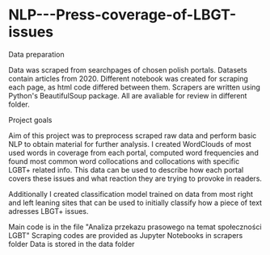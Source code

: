 # NLP---Press-coverage-of-LBGT-issues

Data preparation 

Data was scraped from searchpages of chosen polish portals. Datasets contain articles from 2020. Different notebook was created for scraping each page, as html code 
differed between them. Scrapers are written using Python's BeautifulSoup package. All are avaliable for review in different folder.

Project goals 

Aim of this project was to preprocess scraped raw data and perform basic NLP to obtain material for further analysis. I created WordClouds of most used words in 
coverage from each portal, computed word frequencies and found most common word collocations and collocations with specific LGBT+ related info. This data can be used to
describe how each portal covers these issues and what reaction they are trying to provoke in readers. 

Additionally I created classification model trained on data from most right and left leaning sites that can be used to initially classify how a piece of text adresses
LBGT+ issues.

Main code is in the file "Analiza przekazu prasowego na temat społeczności LGBT"
Scraping codes are provided as Jupyter Notebooks in scrapers folder
Data is stored in the data folder
